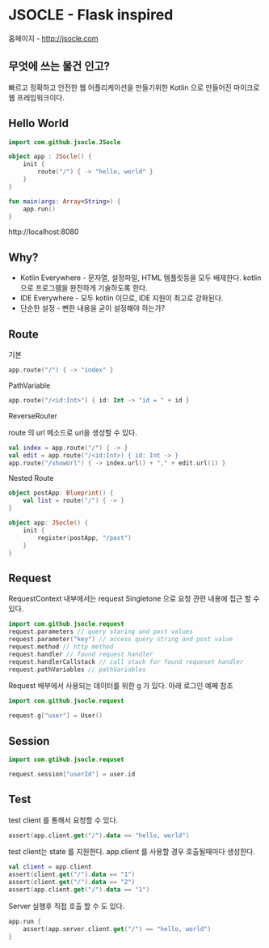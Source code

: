 JSOCLE - Flask inspired
=======================

홈페이지 - http://jsocle.com

무엇에 쓰는 물건 인고?
-----------------

빠르고 정확하고 안전한 웹 어플리케이션을 만들기위한 Kotlin 으로 만들어진 마이크로 웹 프레임워크이다. 

Hello World
-----------

```kotlin
import com.github.jsocle.JSocle

object app : JSocle() {
    init {
        route("/") { -> "hello, world" }
    }
}

fun main(args: Array<String>) {
    app.run()
}
```

http://localhost:8080

Why?
----

* Kotlin Everywhere - 문자열, 설정파일, HTML 템플릿등을 모두 배제한다. kotlin 으로 프로그램을 완전하게 기술하도록 한다.
* IDE Everywhere - 모두 kotlin 이므로, IDE 지원이 최고로 강화된다.
* 단순한 설정 - 뻔한 내용을 굳이 설정해야 하는가?

Route
-----

기본

```kotlin
app.route("/") { -> "index" }
```

PathVariable

```kotlin
app.route("/<id:Int>") { id: Int -> "id = " + id }
```

ReverseRouter

route 의 url 메소드로 url을 생성할 수 있다.

```kotlin
val index = app.route("/") { -> }
val edit = app.route("/<id:Int>) { id: Int -> }
app.route("/showUrl") { -> index.url() + "," + edit.url(1) }
```

Nested Route

```kotlin
object postApp: Blueprint() {
    val list = route("/") { -> }
}

object app: JSocle() {
    init {
        register(postApp, "/post")
    }
}
```


Request
-------

RequestContext 내부에서는 request Singletone 으로 요청 관련 내용에 접근 할 수 있다.
```kotlin
import com.github.jsocle.request
request.parameters // query staring and post values
request.parameter("key") // access query string and post value
request.method // http method
request.handler // found request handler
request.handlerCallstack // call stack for found requeset handler
request.pathVariables // pathVariables
```

Request 배부에서 사용되는 데이터를 위한 g 가 있다. 아래 로그인 예쩨 참조
```kotlin
import com.github.jsocle.request

request.g["user"] = User()
```

Session
-------

```kotlin
import com.gtihub.jsocle.requset

request.session["userId"] = user.id
```

Test
----
test client 를 통해서 요청할 수 있다.
```kotlin
assert(app.client.get("/").data == "hello, world")
```

test client는 state 를 지원한다. app.client 를 사용할 경우 호출될때마다 생성한다.
```kotlin
val client = app.client
assert(client.get("/").data == "1")
assert(client.get("/").data == "2")
assert(app.client.get("/").data == "1")
```

Server 실행후 직접 호출 할 수 도 있다.
```kotlin
app.run {
    assert(app.server.client.get("/") == "hello, world")
}
```

